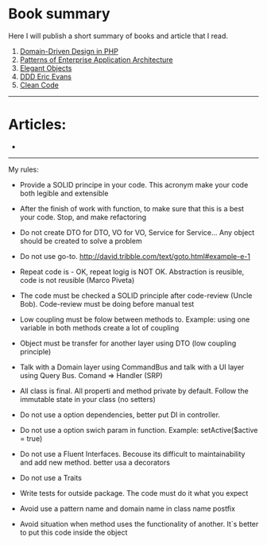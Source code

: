 # Book summary

Here I will publish a short summary of books and article that I read.

1) [Domain-Driven Design in PHP](https://github.com/dykyi-roman/book-summary/blob/master/ddd-in-php.md)
2) [Patterns of Enterprise Application Architecture](https://github.com/dykyi-roman/book-summary/blob/master/arhitektura_korporativnyh_programmnyh_prilozhenij_fauler_m.md)
3) [Elegant Objects](https://github.com/dykyi-roman/book-summary/blob/master/elegant-objects.md)
4) [DDD Eric Evans](https://github.com/dykyi-roman/book-summary/blob/master/ddd-eric-evans.md)
5) [Clean Code](https://github.com/dykyi-roman/book-summary/blob/master/clean-code.md)
____
# Articles:

* 
____

My rules:
* Provide a SOLID principe in your code. This acronym make your code both legible and extensible

* After the finish of work with function, to make sure that this is a best your code. Stop, and make refactoring

* Do not create DTO for DTO, VO for VO, Service for Service... Any object should be created to solve a problem

* Do not use go-to. http://david.tribble.com/text/goto.html#example-e-1

* Repeat code is - OK, repeat logig is NOT OK. Abstraction is reusible, code is not reusible (Marco Piveta)

* The code must be checked a SOLID principle after code-review (Uncle Bob). Code-review must be doing before manual test

* Low coupling must be folow between methods to. Example: using one variable in both methods create a lot of coupling

* Object must be transfer for another layer using DTO (low coupling principle)

* Talk with a Domain layer using CommandBus and talk with a UI layer using Query Bus. Comand => Handler (SRP)

* All class is final. All properti and method private by default. Follow the immutable state in your class (no setters)

* Do not use a option dependencies, better put DI in controller. 

* Do not use a option swich param in function. Example: setActive($active = true)

* Do not use a Fluent Interfaces. Becouse its difficult to maintainability and add new method. better usa a decorators

* Do not use a Traits

* Write tests for outside package. The code must do it what you expect 

* Avoid use a pattern name and domain name in class name postfix 

* Avoid situation when method uses the functionality of another. It`s better to put this code inside the object


